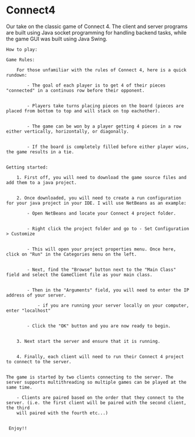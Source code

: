 # Connect4

Our take on the classic game of Connect 4. The client and server programs are built using Java socket programming for handling backend tasks, 
while the game GUI was built using Java Swing.

    How to play:

    Game Rules:
    
        For those unfamiliar with the rules of Connect 4, here is a quick rundown:

            - The goal of each player is to get 4 of their pieces "connected" in a continuos row before their opponent.


            - Players take turns placing pieces on the board (pieces are placed from bottom to top and will stack on top eachother).


            - The game can be won by a player getting 4 pieces in a row either vertically, horizontally, or diagonally.


            - If the board is completely filled before either player wins, the game results in a tie.

    
    Getting started:
    
        1. First off, you will need to download the game source files and add them to a java project.
        
        
        2. Once downloaded, you will need to create a run configuration for your java project in your IDE. I will use NetBeans as an example:
        
            - Open NetBeans and locate your Connect 4 project folder.
            
            
            - Right click the project folder and go to - Set Configuration > Customize
            
            
            - This will open your project properties menu. Once here, click on "Run" in the Categories menu on the left.
            
            
            - Next, find the "Browse" button next to the "Main Class" field and select the GameClient file as your main class.
            
            
            - Then in the "Arguments" field, you will need to enter the IP address of your server.
            
                - if you are running your server locally on your computer, enter "localhost"
            
            
            - Click the "OK" button and you are now ready to begin.
        
        
        3. Next start the server and ensure that it is running.
        
        
        4. Finally, each client will need to run their Connect 4 project to connect to the server.
        
    
    The game is started by two clients connecting to the server. The server supports multithreading so multiple games can be played at the same time.
    
        - Clients are paired based on the order that they connect to the server. (i.e. the first client will be paired with the second client, the third
        will paired with the fourth etc...)
        
     
     Enjoy!!
     
